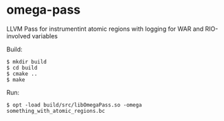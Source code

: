 # omega-pass

LLVM Pass for instrumentint atomic regions with logging for WAR and RIO-involved variables

Build:

	$ mkdir build
	$ cd build
	$ cmake ..
	$ make

Run:

	$ opt -load build/src/libOmegaPass.so -omega something_with_atomic_regions.bc
